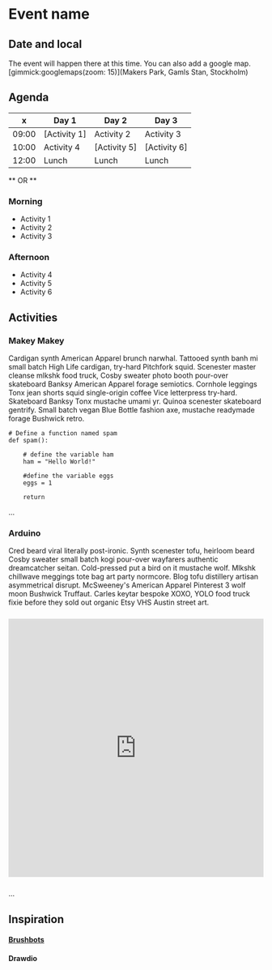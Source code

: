 # Event name

## Date and local
The event will happen there at this time. You can also add a google map.
[gimmick:googlemaps(zoom: 15)](Makers Park, Gamls Stan, Stockholm)

## Agenda
x	 	| Day 1 		| Day 2 		| Day 3 
---	 	| ----- 		| ----- 		| -----
09:00	| [Activity 1] 	| Activity 2	| Activity 3
10:00	| Activity 4 	| [Activity 5]	| [Activity 6]
12:00	| Lunch	 		| Lunch			| Lunch	

** OR **

### Morning

- Activity 1
- Activity 2
- Activity 3

### Afternoon

- Activity 4
- Activity 5
- Activity 6

## Activities

### Makey Makey

Cardigan synth American Apparel brunch narwhal. Tattooed synth banh mi small batch High Life cardigan, try-hard Pitchfork squid. Scenester master cleanse mlkshk food truck, Cosby sweater photo booth pour-over skateboard Banksy American Apparel forage semiotics. Cornhole leggings Tonx jean shorts squid single-origin coffee Vice letterpress try-hard. Skateboard Banksy Tonx mustache umami yr. Quinoa scenester skateboard gentrify. Small batch vegan Blue Bottle fashion axe, mustache readymade forage Bushwick retro.

	# Define a function named spam
	def spam():

		# define the variable ham
		ham = "Hello World!"

		#define the variable eggs
		eggs = 1

		return

...

### Arduino

Cred beard viral literally post-ironic. Synth scenester tofu, heirloom beard Cosby sweater small batch kogi pour-over wayfarers authentic dreamcatcher seitan. Cold-pressed put a bird on it mustache wolf. Mlkshk chillwave meggings tote bag art party normcore. Blog tofu distillery artisan asymmetrical disrupt. McSweeney's American Apparel Pinterest 3 wolf moon Bushwick Truffaut. Carles keytar bespoke XOXO, YOLO food truck fixie before they sold out organic Etsy VHS Austin street art.

<iframe style="height: 510px; width: 100%; margin: 10px 0 10px;" allowTransparency="true" src="https://codebender.cc/embed/sketch:55962" frameborder="0"></iframe>

...

## Inspiration

#### [Brushbots](http://www.makershed.com/BrushBots_p/msbb.htm)

#### Drawdio
[](https://www.youtube.com/watch?v=Qmp-Qi7-ltY)
